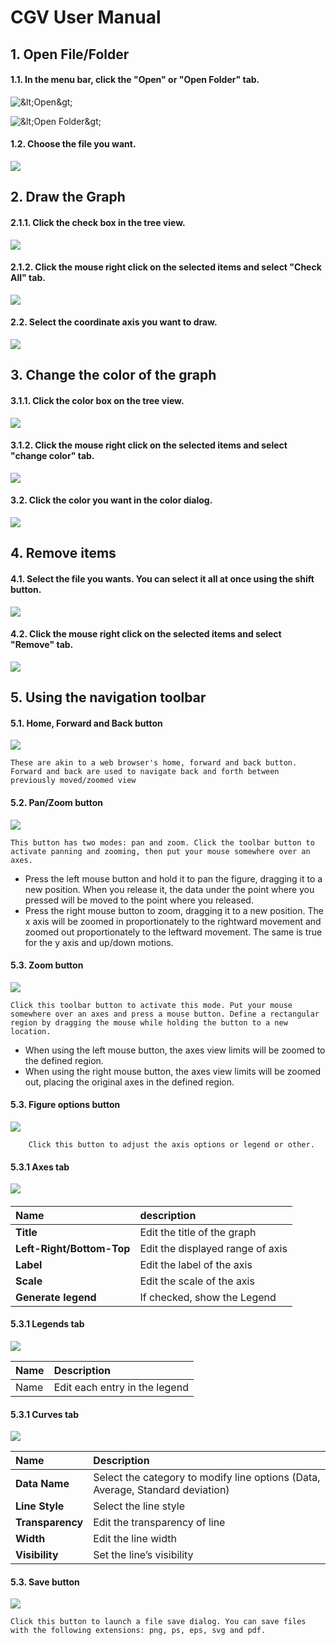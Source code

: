 # CGV User Manual

## 1. Open File/Folder

####     1.1. In the menu bar, click the "Open" or "Open Folder" tab.

![&amp;lt;Open&amp;gt;](.gitbook/assets/open1.PNG)

![&amp;lt;Open Folder&amp;gt;](.gitbook/assets/open2.PNG)

####     1.2. Choose the file you want.

![](.gitbook/assets/openfolder2.PNG)

## 2. Draw the Graph

####     2.1.1. Click the check box in the tree view.

![](.gitbook/assets/checkbox.png)

####     2.1.2. Click the mouse right click on the selected items and select "Check All" tab.

![](.gitbook/assets/check.PNG)

####     2.2. Select the coordinate axis you want to draw.

![](.gitbook/assets/axis.PNG)

## 3. Change the color of the graph

####     3.1.1. Click the color box on the tree view.

![](.gitbook/assets/colorbox.png)

####     3.1.2. Click the mouse right click on the selected items and select "change color" tab.

![](.gitbook/assets/color2.PNG)

####     3.2. Click the color you want in the color dialog.

![](.gitbook/assets/colorpicker.PNG)

## 4. Remove items

####     4.1. Select the file you wants. You can select it all at once using the shift button.

![](.gitbook/assets/select.PNG)

####     4.2. Click the mouse right click on the selected items and select "Remove" tab.

![](.gitbook/assets/remove%20%281%29.PNG)

## 5. Using the navigation toolbar

####     5.1. Home, Forward and Back button

![](.gitbook/assets/nav1.png)

    These are akin to a web browser's home, forward and back button. Forward and back are used to navigate back and forth between previously moved/zoomed view

####     5.2. Pan/Zoom button

![](.gitbook/assets/zp.png)

    This button has two modes: pan and zoom. Click the toolbar button to activate panning and zooming, then put your mouse somewhere over an axes.

* Press the left mouse button and hold it to pan the figure, dragging it to a new position. When you release it, the data under the point where you pressed will be moved to the point where you released.
* Press the right mouse button to zoom, dragging it to a new position. The x axis will be zoomed in proportionately to the rightward movement and zoomed out proportionately to the leftward movement. The same is true for the y axis and up/down motions. 

####     5.3. Zoom button

![](.gitbook/assets/zoom.png)

    Click this toolbar button to activate this mode. Put your mouse somewhere over an axes and press a mouse button. Define a rectangular region by dragging the mouse while holding the button to a new location. 

* When using the left mouse button, the axes view limits will be zoomed to the defined region.
* When using the right mouse button, the axes view limits will be zoomed out, placing the original axes in the defined region.

####     5.3. Figure options button

![](.gitbook/assets/fi%20%281%29.png)

        Click this button to adjust the axis options or legend or other.

####     5.3.1 Axes tab

![](.gitbook/assets/dialog1.PNG)

####        

| Name | **description** |
| :--- | :--- |
| **Title** | Edit the title of the graph |
| **Left-Right/Bottom-Top** | Edit the displayed range of  axis |
| **Label** | Edit the label of the  axis |
| **Scale** | Edit the scale of the axis |
| **Generate legend** | If checked, show the Legend |

####      5.3.1 Legends tab

![](.gitbook/assets/dialog2.PNG)

| Name | Description |
| :--- | :--- |
| Name | Edit each entry in the legend |

####     5.3.1 Curves tab

![](.gitbook/assets/dialog3.PNG)

| Name | Description |
| :--- | :--- |
| **Data Name** | Select the category to modify line options \(Data, Average, Standard deviation\) |
| **Line Style** | Select the line style |
| **Transparency** | Edit the transparency of line |
| **Width** | Edit the line width |
| **Visibility** | Set the line’s visibility |

####     5.3. Save button

![](.gitbook/assets/save.png)

    Click this button to launch a file save dialog. You can save files with the following extensions: png, ps, eps, svg and pdf.

